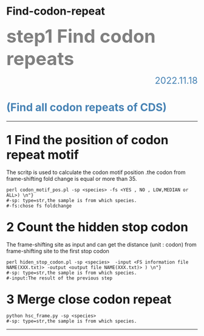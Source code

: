 # Find-codon-repeat
**<font color="grey"><font size=10>step1 Find codon repeats </font></font>**
<font size=5><font color="steelblue"><p align="right">2022.11.18</p></font></font>
# <font color="steelblue">(Find all codon repeats of CDS) </font>



***
##  <font size=6>1 Find the position of codon repeat motif   </font>
 
The scritp is used to calculate the codon motif position .the codon from frame-shifting fold change is equal or more than 35.


```shell
perl codon_motif_pos.pl -sp <species> -fs <YES , NO , LOW,MEDIAN or ALL>) \n"}
#-sp: type=str,the sample is from which species.
#-fs:chose fs foldchange
```


##  <font size=6>2  Count the hidden stop codon</font>
The frame-shifting site as input and can get the distance (unit : codon) from frame-shifting site to the first stop codon

```shell
perl hiden_stop_codon.pl -sp <species>  -input <FS information file NAME(XXX.txt)> -output <output file NAME(XXX.txt)> ) \n"}
#-sp: type=str,the sample is from which species.
#-input:The result of the previous step
```

##  <font size=6>3  Merge close codon repeat </font>


```shell
python hsc_frame.py -sp <species> 
#-sp: type=str,the sample is from which species.

```


***
